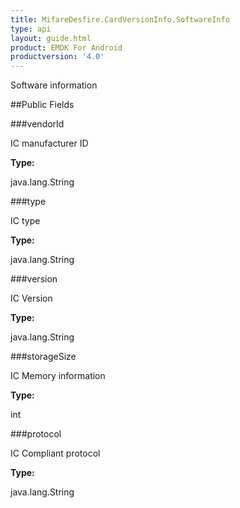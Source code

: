 ```yaml
---
title: MifareDesfire.CardVersionInfo.SoftwareInfo
type: api
layout: guide.html
product: EMDK For Android
productversion: '4.0'
---
```



Software information

##Public Fields

###vendorId

IC manufacturer ID

**Type:**

java.lang.String

###type

IC type

**Type:**

java.lang.String

###version

IC Version

**Type:**

java.lang.String

###storageSize

IC Memory information

**Type:**

int

###protocol

IC Compliant protocol

**Type:**

java.lang.String












